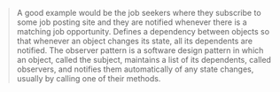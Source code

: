 > A good example would be the job seekers where they subscribe to some job posting site and they are notified whenever there is a matching job opportunity.
> Defines a dependency between objects so that whenever an object changes its state, all its dependents are notified.
> The observer pattern is a software design pattern in which an object, called the subject, maintains a list of its dependents, called observers, and notifies them automatically of any state changes, usually by calling one of their methods.
